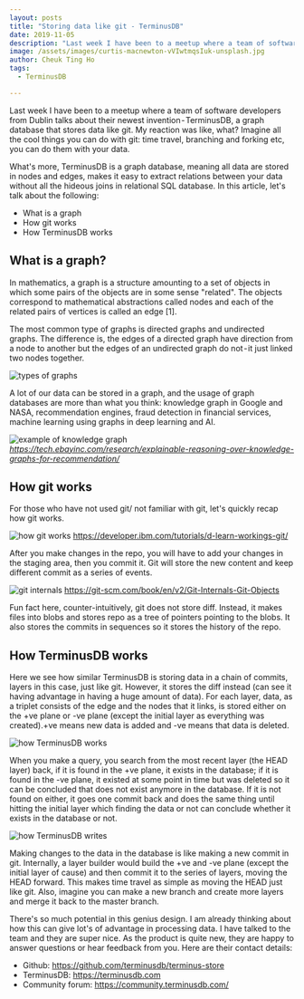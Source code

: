 ```yaml
---
layout: posts
title: "Storing data like git - TerminusDB"
date: 2019-11-05
description: "Last week I have been to a meetup where a team of software developers from Dublin talks about their newest invention - TerminusDB, a graph database that stores data like git. My reaction was like, what? Imagine all the cool things you can do with git: time travel, branching and forking etc, you can do them with your data."
image: /assets/images/curtis-macnewton-vVIwtmqsIuk-unsplash.jpg
author: Cheuk Ting Ho
tags:
  - TerminusDB

---
```

Last week I have been to a meetup where a team of software developers from Dublin talks about their newest invention - TerminusDB, a graph database that stores data like git. My reaction was like, what? Imagine all the cool things you can do with git: time travel, branching and forking etc, you can do them with your data.

What's more, TerminusDB is a graph database, meaning all data are stored in nodes and edges, makes it easy to extract relations between your data without all the hideous joins in relational SQL database.
In this article, let's talk about the following:

- What is a graph
- How git works
- How TerminusDB works

## What is a graph?

In mathematics, a graph is a structure amounting to a set of objects in which some pairs of the objects are in some sense "related". The objects correspond to mathematical abstractions called nodes and each of the related pairs of vertices is called an edge [1].

The most common type of graphs is directed graphs and undirected graphs. The difference is, the edges of a directed graph have direction from a node to another but the edges of an undirected graph do not - it just linked two nodes together.

![types of graphs](https://cdn-images-1.medium.com/max/1600/0*N7sgzupLg_9yXq_n.gif)

A lot of our data can be stored in a graph, and the usage of graph databases are more than what you think: knowledge graph in Google and NASA, recommendation engines, fraud detection in financial services, machine learning using graphs in deep learning and AI.

![example of knowledge graph](https://cdn-images-1.medium.com/max/1600/0*iOO7eoc9T2h1wt2u.png)
*https://tech.ebayinc.com/research/explainable-reasoning-over-knowledge-graphs-for-recommendation/*

## How git works

For those who have not used git/ not familiar with git, let's quickly recap how git works.

![how git works](https://cdn-images-1.medium.com/max/1600/0*R9RZrgyWQFMfSNae.png)
https://developer.ibm.com/tutorials/d-learn-workings-git/

After you make changes in the repo, you will have to add your changes in the staging area, then you commit it. Git will store the new content and keep different commit as a series of events.

![git internals](https://cdn-images-1.medium.com/max/1600/0*pooMsU1ggBkhzBjK.png)
https://git-scm.com/book/en/v2/Git-Internals-Git-Objects

Fun fact here, counter-intuitively, git does not store diff. Instead, it makes files into blobs and stores repo as a tree of pointers pointing to the blobs. It also stores the commits in sequences so it stores the history of the repo.

## How TerminusDB works

Here we see how similar TerminusDB is storing data in a chain of commits, layers in this case, just like git. However, it stores the diff instead (can see it having advantage in having a huge amount of data). For each layer, data, as a triplet consists of the edge and the nodes that it links, is stored either on the +ve plane or -ve plane (except the initial layer as everything was created).+ve means new data is added and -ve means that data is deleted.

![how TerminusDB works](https://cdn-images-1.medium.com/max/1600/1*5Tww22yWeosH4T8UdwXq8w.gif)

When you make a query, you search from the most recent layer (the HEAD layer) back, if it is found in the +ve plane, it exists in the database; if it is found in the -ve plane, it existed at some point in time but was deleted so it can be concluded that does not exist anymore in the database. If it is not found on either, it goes one commit back and does the same thing until hitting the initial layer which finding the data or not can conclude whether it exists in the database or not.

![how TerminusDB writes](https://cdn-images-1.medium.com/max/1600/1*sRDGALZFqc19jRhtyHl0Bw.gif)

Making changes to the data in the database is like making a new commit in git. Internally, a layer builder would build the +ve and -ve plane (except the initial layer of cause) and then commit it to the series of layers, moving the HEAD forward. This makes time travel as simple as moving the HEAD just like git. Also, imagine you can make a new branch and create more layers and merge it back to the master branch.

There's so much potential in this genius design. I am already thinking about how this can give lot's of advantage in processing data. I have talked to the team and they are super nice. As the product is quite new, they are happy to answer questions or hear feedback from you. Here are their contact details:

- Github: https://github.com/terminusdb/terminus-store
- TerminusDB: https://terminusdb.com
- Community forum: https://community.terminusdb.com/
